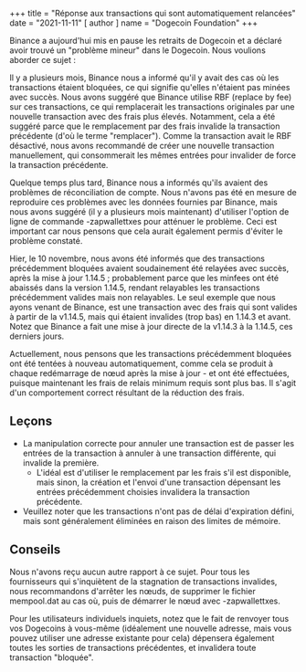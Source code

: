 
+++
title = "Réponse aux transactions qui sont automatiquement relancées"
date = "2021-11-11"
[ author ]
  name = "Dogecoin Foundation"
+++

Binance a aujourd'hui mis en pause les retraits de Dogecoin et a déclaré avoir trouvé un "problème mineur" dans le Dogecoin. Nous voulions aborder ce sujet :

Il y a plusieurs mois, Binance nous a informé qu'il y avait des cas où les transactions étaient bloquées, ce qui signifie qu'elles n'étaient pas minées avec succès. Nous avons suggéré que Binance utilise RBF (replace by fee) sur ces transactions, ce qui remplacerait les transactions originales par une nouvelle transaction avec des frais plus élevés. Notamment, cela a été suggéré parce que le remplacement par des frais invalide la transaction précédente (d'où le terme "remplacer"). Comme la transaction avait le RBF désactivé, nous avons recommandé de créer une nouvelle transaction manuellement, qui consommerait les mêmes entrées pour invalider de force la transaction précédente.

Quelque temps plus tard, Binance nous a informés qu'ils avaient des problèmes de réconciliation de compte. Nous n'avons pas été en mesure de reproduire ces problèmes avec les données fournies par Binance, mais nous avons suggéré (il y a plusieurs mois maintenant) d'utiliser l'option de ligne de commande -zapwallettxes pour atténuer le problème. Ceci est important car nous pensons que cela aurait également permis d'éviter le problème constaté.

Hier, le 10 novembre, nous avons été informés que des transactions précédemment bloquées avaient soudainement été relayées avec succès, après la mise à jour 1.14.5 ; probablement parce que les minfees ont été abaissés dans la version 1.14.5, rendant relayables les transactions précédemment valides mais non relayables. Le seul exemple que nous ayons venant de Binance, est une transaction avec des frais qui sont valides à partir de la v1.14.5, mais qui étaient invalides (trop bas) en 1.14.3 et avant. Notez que Binance a fait une mise à jour directe de la v1.14.3 à la 1.14.5, ces derniers jours.

Actuellement, nous pensons que les transactions précédemment bloquées ont été tentées à nouveau automatiquement, comme cela se produit à chaque redémarrage de nœud après la mise à jour - et ont été effectuées, puisque maintenant les frais de relais minimum requis sont plus bas. Il s'agit d'un comportement correct résultant de la réduction des frais.

## Leçons

* La manipulation correcte pour annuler une transaction est de passer les entrées de la transaction à annuler à une transaction différente, qui invalide la première.
  * L'idéal est d'utiliser le remplacement par les frais s'il est disponible, mais sinon, la création et l'envoi d'une transaction dépensant les entrées précédemment choisies invalidera la transaction précédente.
* Veuillez noter que les transactions n'ont pas de délai d'expiration défini, mais sont généralement éliminées en raison des limites de mémoire.

## Conseils

Nous n'avons reçu aucun autre rapport à ce sujet. Pour tous les fournisseurs qui s'inquiètent de la stagnation de transactions invalides, nous recommandons d'arrêter les nœuds, de supprimer le fichier mempool.dat au cas où, puis de démarrer le nœud avec -zapwallettxes.

Pour les utilisateurs individuels inquiets, notez que le fait de renvoyer tous vos Dogecoins à vous-même (idéalement une nouvelle adresse, mais vous pouvez utiliser une adresse existante pour cela) dépensera également toutes les sorties de transactions précédentes, et invalidera toute transaction "bloquée".

